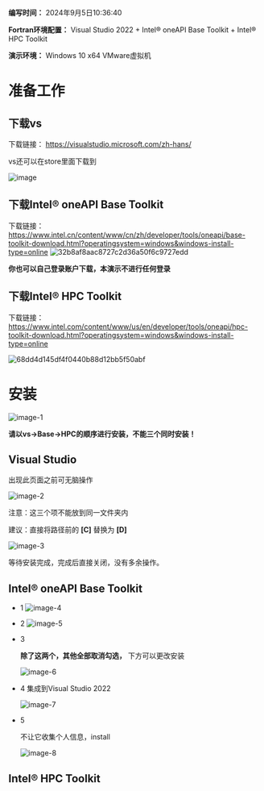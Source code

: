 **编写时间：** 2024年9月5日10:36:40

**Fortran环境配置：** Visual Studio 2022 + Intel® oneAPI Base Toolkit + Intel® HPC Toolkit

**演示环境：** Windows 10 x64 VMware虚拟机

# 准备工作
## 下载vs
下载链接：
https://visualstudio.microsoft.com/zh-hans/

vs还可以在store里面下载到

![image](https://github.com/user-attachments/assets/11988cff-40fe-4fdc-ba92-cbd41fb32f4b)

## 下载Intel® oneAPI Base Toolkit

下载链接：
https://www.intel.cn/content/www/cn/zh/developer/tools/oneapi/base-toolkit-download.html?operatingsystem=windows&windows-install-type=online
![32b8af8aac8727c2d36a50f6c9727edd](https://github.com/user-attachments/assets/994d7496-922f-4b98-92f3-e8cb2e791f72)

**你也可以自己登录账户下载，本演示不进行任何登录**

## 下载Intel® HPC Toolkit
下载链接：
https://www.intel.com/content/www/us/en/developer/tools/oneapi/hpc-toolkit-download.html?operatingsystem=windows&windows-install-type=online

![68dd4d145df4f0440b88d12bb5f50abf](https://github.com/user-attachments/assets/ad75aef2-d359-452a-ad62-b6c4385d1851)

# 安装
![image-1](https://github.com/user-attachments/assets/6512b517-a7f3-47d6-9ca2-6f8657f26e83)

**请以vs->Base->HPC的顺序进行安装，不能三个同时安装！**
## Visual Studio

出现此页面之前可无脑操作

![image-2](https://github.com/user-attachments/assets/2b2f7200-9a09-4932-bae5-75ef45a08bc1)

注意：这三个项不能放到同一文件夹内

建议：直接将路径前的 **[C]** 替换为 **[D]**

![image-3](https://github.com/user-attachments/assets/b75bac5f-d0b3-4aad-8036-4a15a39f335c)

等待安装完成，完成后直接关闭，没有多余操作。

## Intel® oneAPI Base Toolkit
* 1
![image-4](https://github.com/user-attachments/assets/06ec31b0-c72f-4ed9-a420-fa8a90966751)
* 2
![image-5](https://github.com/user-attachments/assets/1bb93aca-4325-41ee-9d19-cbbd9af45d4c)

* 3 

    **除了这两个，其他全部取消勾选，** 下方可以更改安装

  ![image-6](https://github.com/user-attachments/assets/46f03bdc-22dd-442b-937f-5166806a85ef)

* 4 
    集成到Visual Studio 2022

    ![image-7](https://github.com/user-attachments/assets/8a701a95-023b-4855-af39-964feb164561)


* 5

    不让它收集个人信息，install

    ![image-8](https://github.com/user-attachments/assets/5d057582-84de-4574-bb1c-a9b78c8e8c0e)

## Intel® HPC Toolkit
